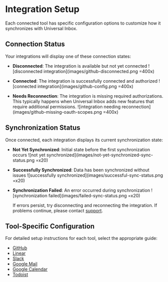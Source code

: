 # Integration Setup

Each connected tool has specific configuration options to customize how it synchronizes with Universal Inbox.

## Connection Status

Your integrations will display one of these connection states:

- **Disconnected**: The integration is available but not yet connected
  ![disconnected integration](images/github-disconnected.png =400x)

- **Connected**: The integration is successfully connected and authorized
  ![connected integration](images/github-config.png =400x)

- **Needs Reconnection**: The integration is missing required authorizations. This typically happens when Universal Inbox adds new features that require additional permissions.
  ![integration needing reconnection](images/github-missing-oauth-scopes.png =400x)

## Synchronization Status

Once connected, each integration displays its current synchronization state:

- **Not Yet Synchronized**: Initial state before the first synchronization occurs
  ![not yet synchronized](images/not-yet-synchronized-sync-status.png =x20)

- **Successfully Synchronized**: Data has been synchronized without issues
  ![successfully synchronized](images/successful-sync-status.png =x20)

- **Synchronization Failed**: An error occurred during synchronization
  ![synchronization failed](images/failed-sync-status.png =x20)
  
  If errors persist, try disconnecting and reconnecting the integration. If problems continue, please contact [support](mailto:support@universal-inbox.com).

## Tool-Specific Configuration

For detailed setup instructions for each tool, select the appropriate guide:

- [GitHub](github.md)
- [Linear](linear.md)
- [Slack](slack.md)
- [Google Mail](gmail.md)
- [Google Calendar](gcal.md)
- [Todoist](todoist.md)
